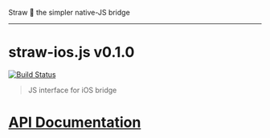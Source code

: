 Straw :tropical_drink: the simpler native-JS bridge

----
# straw-ios.js v0.1.0

[![Build Status](https://travis-ci.org/strawjs/straw-ios.js.svg?branch=master)](https://travis-ci.org/strawjs/straw-ios.js)

> JS interface for iOS bridge

# [API Documentation](https://strawjs.github.io/straw-ios.js/doc/v0.1.0/index.html)

